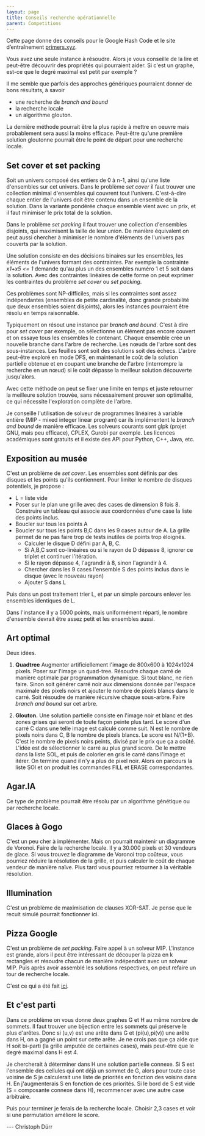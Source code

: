 ```yaml
---
layout: page
title: Conseils recherche opérationnelle
parent: Competitions
---
```


Cette page donne des conseils pour le Google Hash Code et le site d’entraînement [primers.xyz](http://primers.xyz).

Vous avez une seule instance à résoudre. Alors je vous conseille de la lire et peut-être découvrir des propriétés qui pourraient aider. Si c'est un graphe, est-ce que le degré maximal est petit par exemple ?

Il me semble que parfois des approches génériques pourraient donner de bons résultats, à savoir
- une recherche de *branch and bound*
- la recherche locale
- un algorithme glouton.

La dernière méthode pourrait être la plus rapide à mettre en oeuvre mais probablement sera aussi la moins efficace.  Peut-être qu'une première solution gloutonne pourrait être le point de départ pour une recherche locale.

## Set cover et set packing

Soit un univers composé des entiers de 0 à n-1, ainsi qu'une liste d'ensembles sur cet univers.  Dans le problème *set cover* il faut trouver une collection minimal d'ensembles qui couvrent tout l'univers. C'est-à-dire chaque entier de l'univers doit être contenu dans un ensemble de la solution.  Dans la variante pondérée chaque ensemble vient avec un prix, et il faut minimiser le prix total de la solution.

Dans le problème *set packing* il faut trouver une collection d'ensembles disjoints, qui maximisent la taille de leur union.  De manière équivalent on peut aussi chercher à minimiser le nombre d'éléments de l'univers pas couverts par la solution.

Une solution consiste en des décisions binaires sur les ensembles, les éléments de l'univers formant des contraintes.  Par exemple la contrainte *x1+x5 <= 1* demande qu'au plus un des ensembles numéro 1 et 5 soit dans la solution.  Avec des contraintes linéaires de cette forme on peut exprimer les contraintes du problème *set cover* ou *set packing*.

Ces problèmes sont NP-difficiles, mais si les contraintes sont assez indépendantes (ensembles de petite cardinalité, donc grande probabilité que deux ensembles soient disjoints), alors les instances pourraient être résolu en temps raisonnable.

Typiquement on résout une instance par *branch and bound*. C'est à dire pour *set cover* par exemple, on sélectionne un élément pas encore couvert et on essaye tous les ensembles le contenant. Chaque ensemble crée un nouvelle branche dans l'arbre de recherche. Les nœuds de l'arbre sont des sous-instances. Les feuilles sont soit des solutions soit des échecs.  L'arbre peut-être exploré en mode DFS, en maintenant le coût de la solution partielle obtenue et en coupant une branche de l'arbre (interrompre la recherche en un nœud) si le coût dépasse la meilleur solution découverte jusqu'alors.

Avec cette méthode on peut se fixer une limite en temps et juste retourner la meilleure solution trouvée, sans nécessairement prouver son optimalité, ce qui nécessite l'exploration complète de l'arbre.

Je conseille l'utilisation de solveur de programmes linéaires à variable entière (MIP - mixed integer linear program) car ils implémentent le *branch and bound* de manière efficace.  Les solveurs courants sont glpk (projet GNU, mais peu efficace), CPLEX, Gurobi par exemple.  Les licences académiques sont gratuits et il existe des API pour Python, C++, Java, etc.



## Exposition au musée

C'est un problème de *set cover*.  Les ensembles sont définis par des disques et les points qu'ils contiennent.  Pour limiter le nombre de disques potentiels, je propose :

* L = liste vide
* Poser sur le plan une grille avec des cases de dimension 8 fois 8.  Construire un tableau qui associe aux coordonnées d'une case la liste des points inclus.
* Boucler sur tous les points A
* Boucler sur tous les points B,C dans les 9 cases autour de A. La grille permet de ne pas faire trop de tests inutiles de points trop éloignés.
  * Calculer le disque D défini par A, B, C.
  * Si A,B,C sont co-linéaires ou si le rayon de D dépasse 8, ignorer ce triplet et continuer l'itération.
  * Si le rayon dépasse 4, l'agrandir à 8, sinon l'agrandir à 4.
  * Chercher dans les 9 cases l'ensemble S des points inclus dans le disque (avec le nouveau rayon)
  * Ajouter S dans L

Puis dans un post traitement trier L, et par un simple parcours enlever les ensembles identiques de L.

Dans l'instance il y a 5000 points, mais uniformément réparti, le nombre d'ensemble devrait être assez petit et les ensembles aussi.

## Art optimal

Deux idées.

1. **Quadtree** Augmenter artificiellement l'image de 800x600 à 1024x1024 pixels.  Poser sur l'image un quad-tree. Résoudre chaque carré de manière optimale par programmation dynamique.  Si tout blanc, ne rien faire. Sinon soit générer carré noir aux dimensions donnée par l'espace maximale des pixels noirs et ajouter le nombre de pixels blancs dans le carré.  Soit résoudre de manière récursive chaque sous-arbre.  Faire *branch and bound* sur cet arbre.

2. **Glouton.**  Une solution partielle consiste en l'image noir et blanc et des zones grises qui seront de toute façon peinte plus tard.  Le score d'un carré  C dans une telle image est calculé comme suit.  N est le nombre de pixels noirs dans C, B le nombre de pixels blancs.  Le score est N/(1+B). C'est le nombre de pixels noirs peints, divisé par le prix que ça a coûté.  L'idée est de sélectionner le carré au plus grand score.  De le mettre dans la liste SOL, et puis de colorier en gris le carré dans l'image et itérer. On termine quand il n'y a plus de pixel noir.  Alors on parcours la liste SOl et on produit les commandes FILL et ERASE correspondantes.

## Agar.IA

Ce type de problème pourrait être résolu par un algorithme génétique ou par recherche locale.

## Glaces à Gogo

C'est un peu cher à implémenter. Mais on pourrait maintenir un diagramme de Voronoi.  Faire de la recherche locale. Il y a 30.000 pixels et 30 vendeurs de glace.  Si vous trouvez le diagramme de Voronoi trop coûteux, vous pourriez réduire la résolution de la grille, et puis calculer le coût de chaque vendeur de manière naïve.  Plus tard vous pourriez retourner à la véritable résolution.

## Illumination

C'est un problème de maximisation de clauses XOR-SAT.  Je pense que le recuit simulé pourrait fonctionner ici.

## Pizza Google

C'est un problème de *set packing*.  Faire appel à un solveur MIP.
L'instance est grande, alors il peut être intéressant de découper la pizza en k rectangles et résoudre chacun de manière indépendant avec un solveur MIP.  Puis après avoir assemblé les solutions respectives, on peut refaire un tour de recherche locale.

C'est ce qui a été fait [ici](PizzaGoogle.py).


## Et c'est parti

Dans ce problème on vous donne deux graphes G et H au même nombre de sommets. Il faut trouver une bijection entre les sommets qui préserve le plus d'arêtes.  Donc si (u,v) est une arête dans G et (pi(u),pi(v)) une arête dans H, on a gagné un point sur cette arête.   Je ne crois pas que ça aide que H soit bi-parti (la grille amputée de certaines cases), mais peut-être que le degré maximal dans H est 4.

Je chercherait à déterminer dans H une solution partielle connexe.  Si S est l'ensemble des cellules qui ont déjà un sommet de G, alors pour toute case voisine de S je calculerait une liste de priorités en fonction des voisins dans H.  En j'augmenterais S en fonction de ces priorités.  Si le bord de S est vide (S = composante connexe dans H), recommencer avec une autre case arbitraire.

Puis pour terminer je ferais de la recherche locale.  Choisir 2,3 cases et voir si une permutation améliore le score.

--- Christoph Dürr
